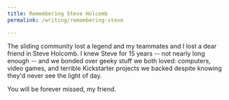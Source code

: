 ```yaml
---
title: Remembering Steve Holcomb
permalink: /writing/remembering-steve

---
```



The sliding community lost a legend and my teammates and I lost a dear friend in Steve Holcomb. I knew Steve for 15 years -- not nearly long enough -- and we bonded over geeky stuff we both loved: computers, video games, and terrible Kickstarter projects we backed despite knowing they'd never see the light of day.

You will be forever missed, my friend. 
